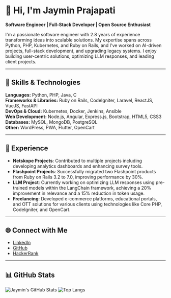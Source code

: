 # 👋 Hi, I'm Jaymin Prajapati

**Software Engineer | Full-Stack Developer | Open Source Enthusiast**

I'm a passionate software engineer with 2.8 years of experience transforming ideas into scalable solutions. My expertise spans across Python, PHP, Kubernetes, and Ruby on Rails, and I've worked on AI-driven projects, full-stack development, and upgrading legacy systems. I enjoy building user-centric solutions, optimizing LLM responses, and leading client projects.

---

## 🚀 Skills & Technologies

**Languages:** Python, PHP, Java, C  
**Frameworks & Libraries:** Ruby on Rails, CodeIgniter, Laravel, ReactJS, VueJS, FastAPI  
**DevOps & Cloud:** Kubernetes, Docker, Jenkins, Ansible  
**Web Development:** Node.js, Angular, Express.js, Bootstrap, HTML5, CSS3  
**Databases:** MySQL, MongoDB, PostgreSQL  
**Other:** WordPress, PWA, Flutter, OpenCart

---

## 💼 Experience

- **Netskope Projects**: Contributed to multiple projects including developing analytics dashboards and enhancing survey tools. 
- **Flashpoint Projects**: Successfully migrated two Flashpoint products from Ruby on Rails 3.2 to 7.0, improving performance by 30%.
- **LLM Project**: Currently working on optimizing LLM responses using pre-trained models within the LangChain framework, achieving a 20% improvement in relevance and a 15% reduction in token usage.
- **Freelancing**: Developed e-commerce platforms, educational portals, and OTT solutions for various clients using technologies like Core PHP, CodeIgniter, and OpenCart.

---


## 🌐 Connect with Me

- [LinkedIn](https://www.linkedin.com/in/jayminsprajapati)
- [GitHub](https://github.com/Jsprajapati)
- [HackerRank](https://www.hackerrank.com/jayminprajapati)

---

## 📊 GitHub Stats

![Jaymin's GitHub Stats](https://github-readme-stats.vercel.app/api?username=Jsprajapati&show_icons=true&theme=radical)
![Top Langs](https://github-readme-stats.vercel.app/api/top-langs/?username=Jsprajapati&layout=compact&theme=radical)
